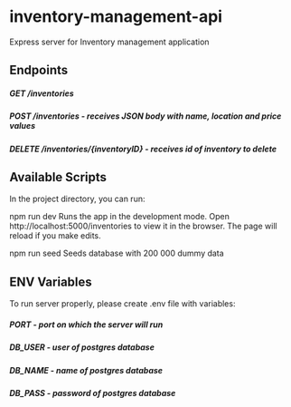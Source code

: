 # inventory-management-api

Express server for Inventory management application

## Endpoints

##### GET /inventories 
##### POST /inventories - receives JSON body with name, location and price values
##### DELETE /inventories/{inventoryID} - receives id of inventory to delete

## Available Scripts

In the project directory, you can run:

npm run dev
Runs the app in the development mode.
Open http://localhost:5000/inventories to view it in the browser.
The page will reload if you make edits.

npm run seed
Seeds database with 200 000 dummy data

## ENV Variables

To run server properly, please create .env file with variables:

##### PORT - port on which the server will run
##### DB_USER - user of postgres database
##### DB_NAME - name of postgres database
##### DB_PASS - password of postgres database





